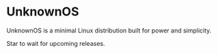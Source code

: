 # UnknownOS
UnknownOS is a minimal Linux distribution built for power and simplicity.

Star to wait for upcoming releases.
